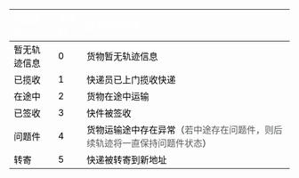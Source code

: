 | <font style="color:#ffffff;">物流状态</font> | <font style="color:#ffffff;">状态码</font> | <font style="color:#ffffff;">业务字段说明</font> |
| :--- | :--- | :--- |
| <font style="color:#000000;">暂无轨迹信息</font> | <font style="color:#000000;">0</font> | <font style="color:#000000;">货物暂无轨迹信息</font> |
| <font style="color:#000000;">已揽收</font> | <font style="color:#000000;">1</font> | <font style="color:#000000;">快递员已上门揽收快递</font> |
| <font style="color:#000000;">在途中</font> | <font style="color:#000000;">2</font> | <font style="color:#000000;">货物在途中运输</font> |
| <font style="color:#000000;">已签收</font> | <font style="color:#000000;">3</font> | <font style="color:#000000;">快件被签收</font> |
| <font style="color:#000000;">问题件</font> | <font style="color:#000000;">4</font> | <font style="color:#000000;">货物运输途中存在异常</font>（<font style="color:#585A5A;">若中途存在问题件，则后续轨迹将一直保持问题件状态</font>） |
| <font style="color:#000000;">转寄</font> | <font style="color:#000000;">5</font> | <font style="color:#000000;">快递被转寄到新地址</font> |




